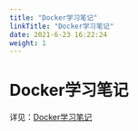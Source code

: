 ```yaml
---
title: "Docker学习笔记"
linkTitle: "Docker学习笔记"
date: 2021-6-23 16:22:24
weight: 1
---
```


# Docker学习笔记

详见：[Docker学习笔记](https://www.huweihuang.com/docker-notes/)
